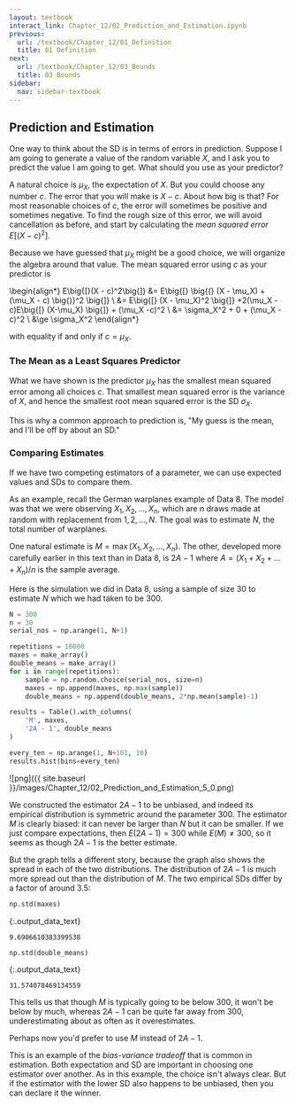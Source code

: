 ```yaml
---
layout: textbook
interact_link: Chapter_12/02_Prediction_and_Estimation.ipynb
previous:
  url: /textbook/Chapter_12/01_Definition
  title: 01 Definition
next:
  url: /textbook/Chapter_12/03_Bounds
  title: 03 Bounds
sidebar:
  nav: sidebar-textbook
---
```


## Prediction and Estimation ##

One way to think about the SD is in terms of errors in prediction. Suppose I am going to generate a value of the random variable $X$, and I ask you to predict the value I am going to get. What should you use as your predictor?

A natural choice is $\mu_X$, the expectation of $X$. But you could choose any number $c$. The error that you will make is $X - c$. About how big is that? For most reasonable choices of $c$, the error will sometimes be positive and sometimes negative. To find the rough size of this error, we will avoid cancellation as before, and start by calculating the *mean squared error* $E[(X-c)^2]$.

Because we have guessed that $\mu_X$ might be a good choice, we will organize the algebra around that value. The mean squared error using $c$ as your predictor is

\begin{align*}
E\big{[}(X - c)^2\big{]} &= E\big{[} \big{(} (X - \mu_X) + (\mu_X - c) \big{)}^2 \big{]} \\
&= E\big{[} (X - \mu_X)^2 \big{]} +2(\mu_X - c)E\big{[} (X-\mu_X) \big{]} + (\mu_X -c)^2 \\
&= \sigma_X^2 + 0 + (\mu_X -c)^2 \\
&\ge \sigma_X^2
\end{align*}

with equality if and only if $c = \mu_X$.

### The Mean as a Least Squares Predictor ###
What we have shown is the predictor $\mu_X$ has the smallest mean squared error among all choices $c$. That smallest mean squared error is the variance of $X$, and hence the smallest root mean squared error is the SD $\sigma_X$.

This is why a common approach to prediction is, "My guess is the mean, and I'll be off by about an SD." 

### Comparing Estimates ###
If we have two competing estimators of a parameter, we can use expected values and SDs to compare them. 

As an example, recall the German warplanes example of Data 8. The model was that we were observing $X_1, X_2, \ldots , X_n$, which are $n$ draws made at random with replacement from $1, 2, \ldots , N$. The goal was to estimate $N$, the total number of warplanes.

One natural estimate is $M = \max(X_1, X_2, \ldots , X_n)$. The other, developed more carefully earlier in this text than in Data 8, is $2A - 1$
where $A = (X_1 + X_2 + \ldots + X_n)/n$ is the sample average.

Here is the simulation we did in Data 8, using a sample of size 30 to estimate $N$ which we had taken to be 300.


<div class="input_area" markdown="1">

```python
N = 300
n = 30
serial_nos = np.arange(1, N+1)

repetitions = 10000
maxes = make_array()
double_means = make_array()
for i in range(repetitions):
    sample = np.random.choice(serial_nos, size=n)
    maxes = np.append(maxes, np.max(sample))
    double_means = np.append(double_means, 2*np.mean(sample)-1)

results = Table().with_columns(
    'M', maxes,
    '2A - 1', double_means
)
```

</div>


<div class="input_area" markdown="1">

```python
every_ten = np.arange(1, N+101, 10)
results.hist(bins=every_ten)
```

</div>


![png]({{ site.baseurl }}/images/Chapter_12/02_Prediction_and_Estimation_5_0.png)


We constructed the estimator $2A - 1$ to be unbiased, and indeed its empirical distribution is symmetric around the parameter 300. The estimator $M$ is clearly biased: it can never be larger than $N$ but it can be smaller. If we just compare expectations, then $E(2A-1) = 300$ while $E(M) \ne 300$, so it seems as though $2A-1$ is the better estimate.

But the graph tells a different story, because the graph also shows the spread in each of the two distributions. The distribution of $2A-1$ is much more spread out than the distribution of $M$. The two empirical SDs differ by a factor of around 3.5:


<div class="input_area" markdown="1">

```python
np.std(maxes)
```

</div>




{:.output_data_text}
```
9.6906610383399538
```




<div class="input_area" markdown="1">

```python
np.std(double_means)
```

</div>




{:.output_data_text}
```
31.574078469134559
```



This tells us that though $M$ is typically going to be below 300, it won't be below by much, whereas $2A-1$ can be quite far away from 300, underestimating about as often as it overestimates.

Perhaps now you'd prefer to use $M$ instead of $2A-1$.

This is an example of the *bias-variance tradeoff* that is common in estimation. Both expectation and SD are important in choosing one estimator over another. As in this example, the choice isn't always clear. But if the estimator with the lower SD also happens to be unbiased, then you can declare it the winner.
